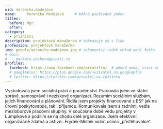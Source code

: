 ```yaml
---
uid: veronika.madejova
name:     Veronika Madejová  	# běžně používáné jméno
titles:
  before: Mgr.
  after:
category:
  - priznivci
description: projektová manažerka # zobrazuje se v lide
profession: projektová manažerka
img: people/veronika-madejova.jpg # zakomentuj radek dokud není fotka
# mail:
#  - marketa.ubikova@pirati.cz
profiles:
  facebook: https://www.facebook.com/piratifrm/  # pokud nema, staci smazat tuto radku
  # googleplus: https://plus.google.com/+uzivatel.na.googleplus
  # twitter: https://twitter.com/uzivatel.na.twitteru
---
```

Vystudovala jsem sociální práci a poradenství. Pracovala jsem ve státní správě, samosprávě i neziskové organizaci. Rozumím sociálním službám, jejich financování a plánování. Řídila jsem projekty financované z ESF jak na úrovni poskytovatele, tak i příjemce. Komunikovala jsem s radními, vedla mezioborové pracovní skupiny. V současné době vedu projekty v Lumpíkově a podílím se na chodu celé organizace. Jsem efektivní, organizačně zdatná a aktivní. Frýdek-Místek vidím očima „přistěhovalce“.
